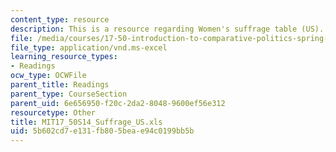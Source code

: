 ```yaml
---
content_type: resource
description: This is a resource regarding Women's suffrage table (US).
file: /media/courses/17-50-introduction-to-comparative-politics-spring-2014/5b602cd7e131fb805beae94c0199bb5b_MIT17_50S14_Suffrage_US.xls
file_type: application/vnd.ms-excel
learning_resource_types:
- Readings
ocw_type: OCWFile
parent_title: Readings
parent_type: CourseSection
parent_uid: 6e656950-f20c-2da2-8048-9600ef56e312
resourcetype: Other
title: MIT17_50S14_Suffrage_US.xls
uid: 5b602cd7-e131-fb80-5bea-e94c0199bb5b
---
```

